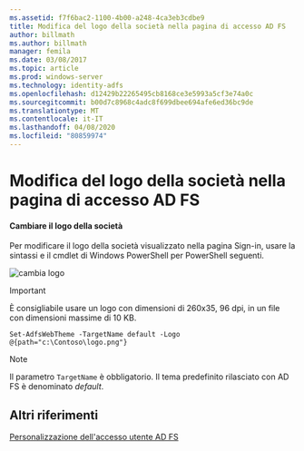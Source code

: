 ```yaml
---
ms.assetid: f7f6bac2-1100-4b00-a248-4ca3eb3cdbe9
title: Modifica del logo della società nella pagina di accesso AD FS
author: billmath
ms.author: billmath
manager: femila
ms.date: 03/08/2017
ms.topic: article
ms.prod: windows-server
ms.technology: identity-adfs
ms.openlocfilehash: d12429b22265495cb8168ce3e5993a5cf3e74a0c
ms.sourcegitcommit: b00d7c8968c4adc8f699dbee694afe6ed36bc9de
ms.translationtype: MT
ms.contentlocale: it-IT
ms.lasthandoff: 04/08/2020
ms.locfileid: "80859974"
---
```

# <a name="changing-the-company-logo-on-the-ad-fs-sign-in-page"></a>Modifica del logo della società nella pagina di accesso AD FS

#### <a name="change-company-logo"></a>Cambiare il logo della società  
Per modificare il logo della società visualizzato nella pagina Sign\-in, usare la sintassi e il cmdlet di Windows PowerShell per PowerShell seguenti.  

![cambia logo](media/AD-FS-user-sign-in-customization/ADFS_Blue_Custom2.png)
  
> [!IMPORTANT]  
> È consigliabile usare un logo con dimensioni di 260x35, 96 dpi, in un file con dimensioni massime di 10 KB.  
  
    
    Set-AdfsWebTheme -TargetName default -Logo @{path="c:\Contoso\logo.png"}  

  
> [!NOTE]  
> Il parametro `TargetName` è obbligatorio. Il tema predefinito rilasciato con AD FS è denominato *default*.  

## <a name="additional-references"></a>Altri riferimenti 
[Personalizzazione dell'accesso utente AD FS](AD-FS-user-sign-in-customization.md)  
